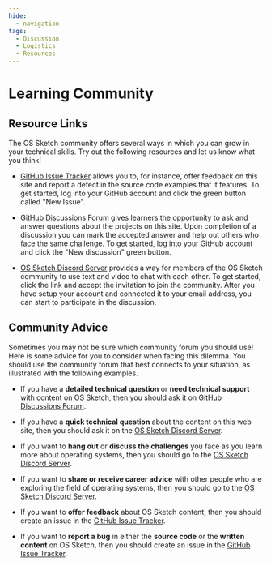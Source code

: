 ```yaml
---
hide:
  - navigation
tags:
  - Discussion
  - Logistics
  - Resources
---
```


# Learning Community

## Resource Links

The OS Sketch community offers several ways in which you can grow in your
technical skills. Try out the following resources and let us know what you
think!

- [GitHub Issue
  Tracker](https://github.com/OS-Sketch/www.os-sketch.com/issues)
  allows you to, for instance, offer feedback on this site and report a defect
  in the source code examples that it features. To get started, log into your
  GitHub account and click the green button called "New Issue".

- [GitHub Discussions
  Forum](https://github.com/OS-Sketch/www.os-sketch.com/discussions) gives
  learners the opportunity to ask and answer questions about the projects on
  this site. Upon completion of a discussion you can mark the accepted answer
  and help out others who face the same challenge. To get started, log into your
  GitHub account and click the "New discussion" green button.

- [OS Sketch Discord Server](https://discord.gg/9VfCdqffu6) provides a way for
  members of the OS Sketch community to use text and video to chat with each
  other. To get started, click the link and accept the invitation to join the
  community. After you have setup your account and connected it to your email
  address, you can start to participate in the discussion.

## Community Advice

Sometimes you may not be sure which community forum you should use! Here is some
advice for you to consider when facing this dilemma. You should use the
community forum that best connects to your situation, as illustrated with the
following examples.

- If you have a **detailed technical question** or **need technical support**
  with content on OS Sketch, then you should ask it on [GitHub
  Discussions
  Forum](https://github.com/OS-Sketch/www.os-sketch.com/discussions).

- If you have a **quick technical question** about the content on this web site,
  then you should ask it on the [OS Sketch Discord
  Server](https://discord.gg/9VfCdqffu6).

- If you want to **hang out** or **discuss the challenges** you face as you
  learn more about operating systems, then you should go to the [OS Sketch
  Discord Server](https://discord.gg/9VfCdqffu6).

- If you want to **share or receive career advice** with other people who are
  exploring the field of operating systems, then you should go to the [OS Sketch
  Discord Server](https://discord.gg/9VfCdqffu6).

- If you want to **offer feedback** about OS Sketch content, then you should
  create an issue in the [GitHub Issue
  Tracker](https://github.com/OS-Sketch/www.os-sketch.com/issues).

- If you want to **report a bug** in either the **source code** or the **written
  content** on OS Sketch, then you should create an issue in the
  [GitHub Issue
  Tracker](https://github.com/OS-Sketch/www.os-sketch.com/issues).
